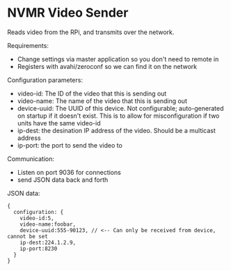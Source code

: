 # NVMR Video Sender

Reads video from the RPi, and transmits over the network.

Requirements:
* Change settings via master application so you don't need to remote in
* Registers with avahi/zeroconf so we can find it on the network

Configuration parameters:
* video-id: The ID of the video that this is sending out
* video-name: The name of the video that this is sending out
* device-uuid: The UUID of this device.  Not configurable; auto-generated on
 startup if it doesn't exist.  This is to allow for misconfiguration
 if two units have the same video-id
* ip-dest: the desination IP address of the video.  Should be a multicast address
* ip-port: the port to send the video to

Communication:
* Listen on port 9036 for connections
* send JSON data back and forth

JSON data:
```
{
  configuration: {
    video-id:5,
    video-name:foobar,
    device-uuid:555-90123, // <-- Can only be received from device, cannot be set
    ip-dest:224.1.2.9,
    ip-port:8230
  }
}
```
